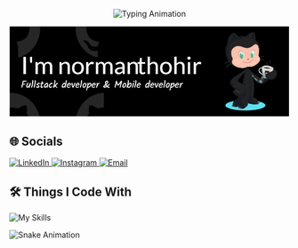 <p align="center">
  <img src="https://readme-typing-svg.demolab.com?font=Fira+Code&pause=1000&weight=600&size=20&color=36BCF7&width=435&lines=Selamat+Datang+di+Profil+GitHub+Saya!;Semoga+Hari+Anda+Menyenangkan+😊" alt="Typing Animation" />
</p>

![Norman Thohir](img/github-header-image.png)

## 🌐 Socials
<p align="left">
  <a href="https://www.linkedin.com/in/muhammad-norman-thohir-926730286/" target="_blank">
    <img src="https://img.shields.io/badge/-LinkedIn-0A66C2?style=flat-square&logo=linkedin&logoColor=white" alt="LinkedIn" height="25">
  </a>
  <a href="https://www.instagram.com/_manth30/" target="_blank">
    <img src="https://img.shields.io/badge/-Instagram-E4405F?style=flat-square&logo=instagram&logoColor=white" alt="Instagram" height="25">
  </a>
  <a href="mailto:normanmuhammad300@gmail.com" target="_blank">
    <img src="https://img.shields.io/badge/-Email-EA4335?style=flat-square&logo=gmail&logoColor=white" alt="Email" height="25">
  </a>

</p>

## 🛠 Things I Code With

![My Skills](https://skillicons.dev/icons?i=laravel,flutter,python,dart,php,tailwind,bootstrap,javascript,mysql,firebase,supabase,html,css,git,npm,&perline=12)


<!-- snace -->
![Snake Animation](https://github.com/username/username/blob/output/github-contribution-grid-snake.svg)